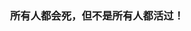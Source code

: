 <h3 align="center">所有人都会死，但不是所有人都活过！</h3>
<!--
<img align="left" src="https://github-readme-stats.vercel.app/api?username=lovefc&show_icons=true&icon_color=805AD5&text_color=718096&bg_color=ffffff&hide_title=true" />
<img src="https://github-readme-stats.vercel.app/api/top-langs/?username=lovefc&hide=html,css&layout=compact&langs_count=6&theme=&line_height=70" />
-->

